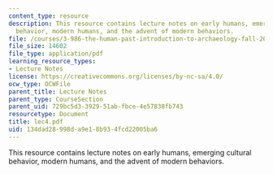 ```yaml
---
content_type: resource
description: This resource contains lecture notes on early humans, emerging cultural
  behavior, modern humans, and the advent of modern behaviors.
file: /courses/3-986-the-human-past-introduction-to-archaeology-fall-2006/134dad28998da9e18b934fcd22005ba6_lec4.pdf
file_size: 14602
file_type: application/pdf
learning_resource_types:
- Lecture Notes
license: https://creativecommons.org/licenses/by-nc-sa/4.0/
ocw_type: OCWFile
parent_title: Lecture Notes
parent_type: CourseSection
parent_uid: 729bc5d3-3929-51ab-fbce-4e57838fb743
resourcetype: Document
title: lec4.pdf
uid: 134dad28-998d-a9e1-8b93-4fcd22005ba6
---
```

This resource contains lecture notes on early humans, emerging cultural behavior, modern humans, and the advent of modern behaviors.